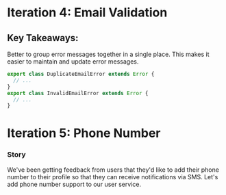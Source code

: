 # Iteration 4: Email Validation

## Key Takeaways:

Better to group error messages together in a single place. This makes it easier to maintain and update error messages.

```typescript
export class DuplicateEmailError extends Error {
  // ...
}
export class InvalidEmailError extends Error {
  // ...
}
```

# Iteration 5: Phone Number

### Story

We've been getting feedback from users that they'd like to add their phone number to their profile so that they can receive notifications via SMS. Let's add phone number support to our user service.
